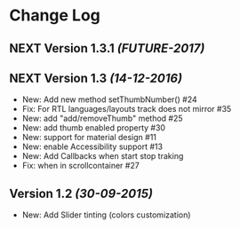 Change Log
==========


NEXT Version 1.3.1 *(FUTURE-2017)*
----------------------------------


NEXT Version 1.3 *(14-12-2016)*
----------------------------------

* New: Add new method setThumbNumber() #24 
* Fix: For RTL languages/layouts track does not mirror #35
* New: add "add/removeThumb" method #25
* New: add thumb enabled property #30 
* New: support for material design #11
* New: enable Accessibility support #13
* New: Add Callbacks when start stop traking
* Fix: when in scrollcontainer #27

Version 1.2 *(30-09-2015)*
----------------------------------

 * New: Add Slider tinting (colors customization) 